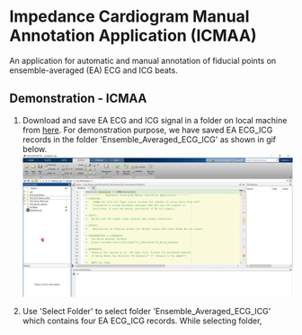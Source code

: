 # Impedance Cardiogram Manual Annotation Application (ICMAA)
An application for automatic and manual annotation of fiducial points on ensemble-averaged (EA) ECG and ICG beats.

## Demonstration - ICMAA

1. Download and save EA ECG and ICG signal in a folder on local machine from [here](https://github.com/cliffordlab/ICG_OSToolbox/tree/master/ICG_ECG_Demo_Data/Ensemble_Averaged_ECG_ICG). 
For demonstration purpose, we have saved EA ECG_ICG records in the folder 'Ensemble_Averaged_ECG_ICG' as shown in gif below.
![](ICMAA_gif/1_save_input_data_r.gif)

2. Use 'Select Folder' to select folder 'Ensemble_Averaged_ECG_ICG' which contains four EA ECG_ICG records. While selecting folder, 
